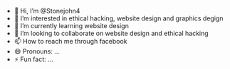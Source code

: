 - 👋 Hi, I’m @Stonejohn4
- 👀 I’m interested in ethical hacking, website design and graphics degign
- 🌱 I’m currently learning website design
- 💞️ I’m looking to collaborate on website design and ethical hacking
- 📫 How to reach me through facebook 
- 😄 Pronouns: ...
- ⚡ Fun fact: ...

<!---
Stonejohn4/Stonejohn4 is a ✨ special ✨ repository because its `README.md` (this file) appears on your GitHub profile.
You can click the Preview link to take a look at your changes.
--->
